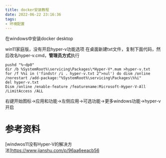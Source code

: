 ```yaml
---
title: docker安装教程
date: 2022-06-22 23:16:36
tags:
- 环境配置
---
```


在windows中安装docker desktop

win11家庭版，没有开启hyper-v功能选项
在桌面新建txt文件，复制下面代码，然后改名hyper-v.cmd，**管理员方式**执行
```
pushd "%~dp0"
dir /b %SystemRoot%\servicing\Packages\*Hyper-V*.mum >hyper-v.txt
for /f %%i in ('findstr /i . hyper-v.txt 2^>nul') do dism /online /norestart /add-package:"%SystemRoot%\servicing\Packages\%%i"
del hyper-v.txt
Dism /online /enable-feature /featurename:Microsoft-Hyper-V-All /LimitAccess /ALL
```
右键开始图标->应用和功能->左侧应用->可选功能->更多windows功能->hyper-v开启





# 参考资料

[windwos11没有Hyper-V的解决方法]https://www.jianshu.com/p/96aa6eeacb56



